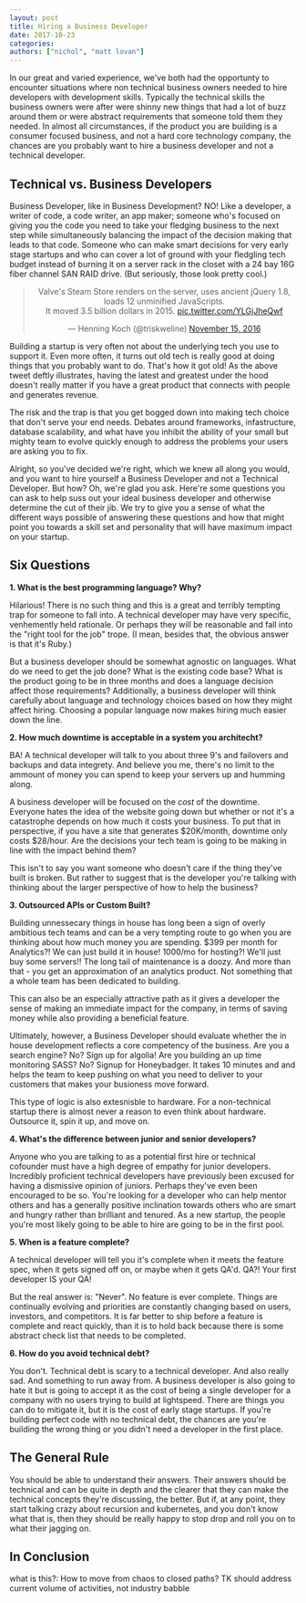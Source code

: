 ```yaml
---
layout: post
title: Hiring a Business Developer
date: 2017-10-23
categories: 
authors: ["nichol", "matt lovan"]
---
```


In our great and varied experience, we've both had the opportunty to encounter situations where non technical business owners needed to hire developers with development skills.  Typically the technical skills the business owners were after were shinny new things that had a lot of buzz around them or were abstract requirements that someone told them they needed.  In almost all circumstances, if the product you are building is a consumer focused business, and not a hard core technology company, the chances are you probably want to hire a business developer and not a technical developer.

## Technical vs. Business Developers

Business Developer, like in Business Development?  NO!  Like a developer, a writer of code, a code writer, an app maker; someone who's focused on giving you the code you need to take your fledging business to the next step while simultaneously balancing the impact of the decision making that leads to that code.  Someone who can make smart decisions for very early stage startups and who can cover a lot of ground with your fledgling tech budget instead of burning it on a server rack in the closet with a 24 bay 16G fiber channel SAN RAID drive.  (But seriously, those look pretty cool.)

<center><blockquote class="twitter-tweet" data-lang="en"><p lang="en" dir="ltr">Valve&#39;s Steam Store renders on the server, uses ancient jQuery 1.8, loads 12 unminified JavaScripts.<br>It moved 3.5 billion dollars in 2015. <a href="https://t.co/YLGjJheQwf">pic.twitter.com/YLGjJheQwf</a></p>&mdash; Henning Koch (@triskweline) <a href="https://twitter.com/triskweline/status/798443082740023296?ref_src=twsrc%5Etfw">November 15, 2016</a></blockquote>
<script async src="//platform.twitter.com/widgets.js" charset="utf-8"></script></center>

Building a startup is very often not about the underlying tech you use to support it.  Even more often, it turns out old tech is really good at doing things that you probably want to do.  That's how it got old!  As the above tweet deftly illustrates, having the latest and greatest under the hood doesn't really matter if you have a great product that connects with people and generates revenue.

The risk and the trap is that you get bogged down into making tech choice that don't serve your end needs.  Debates around frameworks, infastructure, database scalability, and what have you inhibit the ability of your small but mighty team to evolve quickly enough to address the problems your users are asking you to fix.

Alright, so you've decided we're right, which we knew all along you would, and you want to hire yourself a Business Developer and not a Technical Developer.  But how?  Oh, we're glad you ask.  Here're some questions you can ask to help suss out your ideal business developer and otherwise determine the cut of their jib.  We try to give you a sense of what the different ways possible of answering these questions and how that might point you towards a skill set and personality that will have maximum impact on your startup.

## Six Questions

**1. What is the best programming language?  Why?**  

Hilarious!  There is no such thing and this is a great and terribly tempting trap for someone to fall into.  A technical developer may have very specific, venhemently held rationale.  Or perhaps they will be reasonable and fall into the "right tool for the job" trope.  (I mean, besides that, the obvious answer is that it's Ruby.)  

But a business developer should be somewhat agnostic on languages.  What do we need to get the job done?  What is the existing code base?  What is the product going to be in three months and does a language decision affect those requirements?  Additionally, a business developer will think carefully about language and technology choices based on how they might affect hiring.  Choosing a popular language now makes hiring much easier down the line.  

**2. How much downtime is acceptable in a system you architecht?**  

BA!  A technical developer will talk to you about three 9's and failovers and backups and data integrety.  And believe you me, there's no limit to the ammount of money you can spend to keep your servers up and humming along.

A business developer will be focused on the *cost* of the downtime.  Everyone hates the idea of the website going down but whether or not it's a catastrophe depends on how much it costs your business.  To put that in perspective, if you have a site that generates $20K/month, downtime only costs $28/hour.  Are the decisions your tech team is going to be making in line with the impact behind them?

This isn't to say you want someone who doesn't care if the thing they've built is broken.  But rather to suggest that is the developer you're talking with thinking about the larger perspective of how to help the business?

**3. Outsourced APIs or Custom Built?**  

Building unnessecary things in house has long been a sign of overly ambitious tech teams and can be a very tempting route to go when you are thinking about how much money you are spending.  $399 per month for Analytics?!  We can just build it in house!  1000/mo for hosting?!  We'll just buy some servers!!  The long tail of maintenance is a doozy.  And more than that - you get an approximation of an analytics product.  Not something that a whole team has been dedicated to building.  

This can also be an especially attractive path as it gives a developer the sense of making an immediate impact for the company, in terms of saving money while also providing a beneficial feature.

Ultimately, however, a Business Developer should evaluate whether the in house development reflects a core competency of the business.  Are you a search engine?  No?  Sign up for algolia!  Are you building an up time monitoring SASS?  No?  Signup for Honeybadger.  It takes 10 minutes and and helps the team to keep pushing on what you need to deliver to your customers that makes your busioness move forward.

This type of logic is also extesnisble to hardware.  For a non-technical startup there is almost never a reason to even think about hardware.  Outsource it, spin it up, and move on.

**4. What's the difference between junior and senior developers?**  

Anyone who you are talking to as a potential first hire or technical cofounder must have a high degree of empathy for junior developers.  Incredibly proficient technical developers have previously been excused for having a dismissive opinion of juniors.  Perhaps they've even been encouraged to be so.  You're looking for a developer who can help mentor others and has a generally positive inclination towards others who are smart and hungry rather than brilliant and tenured.  As a new startup, the people you're most likely going to be able to hire are going to be in the first pool.

**5. When is a feature complete?**  

A technical developer will tell you it's complete when it meets the feature spec, when it gets signed off on, or maybe when it gets QA'd.  QA?!  Your first developer IS your QA!  

But the real answer is: "Never".  No feature is ever complete.  Things are continually evolving and priorities are constantly changing based on users, investors, and competitors.  It is far better to ship before a feature is complete and react quickly, than it is to hold back because there is some abstract check list that needs to be completed.

**6. How do you avoid technical debt?**  

You don't.  Technical debt is scary to a technical developer.  And also really sad.  And something to run away from.  A business developer is also going to hate it but is going to accept it as the cost of being a single developer for a company with no users trying to build at lightspeed.  There are things you can do to mitigate it, but it is the cost of early stage startups.  If you're building perfect code with no technical debt, the chances are you're building the wrong thing or you didn't need a developer in the first place.

##  The General Rule

You should be able to understand their answers.  Their answers should be technical and can be quite in depth and the clearer that they can make the technical concepts they're discussing, the better.  But if, at any point, they start talking crazy about recursion and kubernetes, and you don't know what that is, then they should be really happy to stop drop and roll you on to what their jagging on.  

## In Conclusion


what is this?:
How to move from chaos to closed paths? TK
should address current volume of activities, not industry babble
